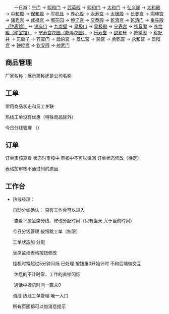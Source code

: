 　　一日游：[午门](https://www.meet99.com/jingdian-ForbiddenCity-1985.html) → [熙和门](https://www.meet99.com/jingdian-ForbiddenCity-2014.html) → [武英殿](https://www.meet99.com/jingdian-ForbiddenCity-2022.html) → [熙和门](https://www.meet99.com/jingdian-ForbiddenCity-2014.html) → [太和门](https://www.meet99.com/jingdian-ForbiddenCity-1988.html) → [弘义阁](https://www.meet99.com/jingdian-ForbiddenCity-1990.html) → [太和殿](https://www.meet99.com/jingdian-ForbiddenCity-1.html) → [中和殿](https://www.meet99.com/jingdian-ForbiddenCity-2.html) → [保和殿](https://www.meet99.com/jingdian-ForbiddenCity-3.html) → [军机处](https://www.meet99.com/jingdian-ForbiddenCity-27855.html) → [养心殿](https://www.meet99.com/jingdian-ForbiddenCity-2024.html) → [永寿宫](https://www.meet99.com/jingdian-ForbiddenCity-1991.html) → [太极殿](https://www.meet99.com/jingdian-ForbiddenCity-2030.html) → [长春宫](https://www.meet99.com/jingdian-ForbiddenCity-2032.html) → [翊坤宫](https://www.meet99.com/jingdian-ForbiddenCity-2031.html) → [储秀宫](https://www.meet99.com/jingdian-ForbiddenCity-1978.html) → [咸福宫](https://www.meet99.com/jingdian-ForbiddenCity-2033.html) → [御花园](https://www.meet99.com/jingdian-ForbiddenCity-8.html) → [坤宁宫](https://www.meet99.com/jingdian-ForbiddenCity-7.html) → [交泰殿](https://www.meet99.com/jingdian-ForbiddenCity-6.html) → [乾清宫](https://www.meet99.com/jingdian-ForbiddenCity-5.html) → [乾清门](https://www.meet99.com/jingdian-ForbiddenCity-4.html) → [奉先殿（钟表馆）](https://www.meet99.com/jingdian-ForbiddenCity-1984.html) → [锡庆门](https://www.meet99.com/jingdian-ForbiddenCity-2034.html) → [九龙壁](https://www.meet99.com/jingdian-ForbiddenCity-2035.html) → [皇极门](https://www.meet99.com/jingdian-ForbiddenCity-2036.html) → [皇极殿](https://www.meet99.com/jingdian-ForbiddenCity-2037.html) → [宁寿宫](https://www.meet99.com/jingdian-ForbiddenCity-2038.html) → [畅音阁](https://www.meet99.com/jingdian-ForbiddenCity-1983.html) → [养性殿（珍宝馆）](https://www.meet99.com/jingdian-ForbiddenCity-1982.html) → [宁寿宫花园（乾隆花园）](https://www.meet99.com/jingdian-ForbiddenCity-28058.html) → [乐寿堂](https://www.meet99.com/jingdian-ForbiddenCity-2040.html) → [颐和轩](https://www.meet99.com/jingdian-ForbiddenCity-1981.html) → [符望阁](https://www.meet99.com/jingdian-ForbiddenCity-28038.html) → [珍妃井](https://www.meet99.com/jingdian-ForbiddenCity-1980.html) → [东筒子](https://www.meet99.com/jingdian-ForbiddenCity-28118.html) → [苍震门](https://www.meet99.com/jingdian-ForbiddenCity-28044.html) → [延禧宫](https://www.meet99.com/jingdian-ForbiddenCity-2027.html) → [景仁宫](https://www.meet99.com/jingdian-ForbiddenCity-2029.html) → [斋宫](https://www.meet99.com/jingdian-ForbiddenCity-2025.html) → [承乾宫](https://www.meet99.com/jingdian-ForbiddenCity-2028.html) → [永和宫](https://www.meet99.com/jingdian-ForbiddenCity-2026.html) → [景阳宫](https://www.meet99.com/jingdian-ForbiddenCity-1979.html) → [钟粹宫](https://www.meet99.com/jingdian-ForbiddenCity-10.html) → [钦安殿](https://www.meet99.com/jingdian-ForbiddenCity-28043.html) → [神武门](https://www.meet99.com/jingdian-ForbiddenCity-1986.html)























## 商品管理

厂家名称：展示简称还是公司名称

## 工单

常用商品状态和员工关联

热线工单没有优惠（特殊商品除外）

今日分线管理   （）

## 订单

订单审核查看    状态时审核中   审核中不可以撤回   订单状态修改（待定）

表格加审核不通过列的原因

## 工作台

- 热线经理：

    自动分线确认： 只有工作台可以进入

    ​	查看下属坐席分线、修改分配时间（只有当天  大于当前时间）

    今日分线管理   按钮跳工单（权限）

    工单状态加   分配

    坐席监控表格按钮修改

    挂机时常超过5分钟闪烁  已处理  按钮重0开始计时   不和后端做交互

    ​	休息的不计时常、工作的直接闪烁   

    ​	通话中挂机时间一直未0

    调线   热线工单管理    唯一入口

    所有页面都可以加消息提示

















































